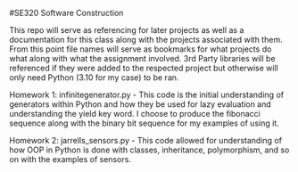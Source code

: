 #SE320 Software Construction

This repo will serve as referencing for later projects as well as a documentation for this class along with the projects associated with them.
From this point file names will serve as bookmarks for what projects do what along with what the assignment involved. 3rd Party libraries will be referenced if they were added to the respected project but otherwise will only need Python (3.10 for my case) to be ran.

Homework 1:
infinitegenerator.py - 
This code is the initial understanding of generators within Python and how they be used      for lazy evaluation and understanding the yield key word. I choose to produce the            fibonacci sequence along with the binary bit sequence for my examples of using it.

Homework 2:
jarrells_sensors.py - 
This code allowed for understanding of how OOP in Python is done with classes, inheritance, polymorphism, and so on with the examples of sensors. 


  

